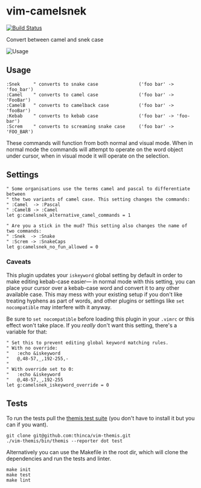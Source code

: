 vim-camelsnek
=============

[![Build Status](https://travis-ci.org/nicwest/vim-camelsnek.svg?branch=master)](https://travis-ci.org/nicwest/vim-camelsnek)

Convert between camel and snek case

![Usage](https://user-images.githubusercontent.com/8506829/95635740-dd389100-0a52-11eb-8c25-c6b215f9fc7f.gif)

Usage
-----

```viml
:Snek     " converts to snake case               ('foo bar' -> 'foo_bar')
:Camel    " converts to camel case               ('foo bar' -> 'FooBar')
:CamelB   " converts to camelback case           ('foo bar' -> 'fooBar')
:Kebab    " converts to kebab case               ('foo bar' -> 'foo-bar')
:Screm    " converts to screaming snake case     ('foo bar' -> 'FOO_BAR')
```

These commands will function from both normal and visual mode. When in normal
mode the commands will attempt to operate on the word object under cursor,
when in visual mode it will operate on the selection.

Settings
--------

```viml
" Some organisations use the terms camel and pascal to differentiate between
" the two variants of camel case. This setting changes the commands:
" :Camel  -> :Pascal
" :CamelB -> :Camel
let g:camelsnek_alternative_camel_commands = 1

" Are you a stick in the mud? This setting also changes the name of two commands:
" :Snek  -> :Snake
" :Screm -> :SnakeCaps
let g:camelsnek_no_fun_allowed = 0
```

### Caveats

This plugin updates your `iskeyword` global setting by default in order to make
editing kebab-case easier— in normal mode with this setting, you can place your cursor
over a kebab-case word and convert it to any other available case. This may mess
with your existing setup if you don't like treating hyphens as part of words, and
other plugins or settings like `set nocompatible` may interfere with it anyway.

Be sure to `set nocompatible` before loading this plugin in your `.vimrc` or this
effect won't take place. If you *really* don't want this setting, there's a
variable for that:

```viml
" Set this to prevent editing global keyword matching rules.
" With no override:
"   :echo &iskeyword
"   @,48-57,_,192-255,-
"
" With override set to 0:
"   :echo &iskeyword
"   @,48-57,_,192-255
let g:camelsnek_iskeyword_override = 0
```

Tests
-----

To run the tests pull the [themis test suite](https://github.com/thinca/vim-themis)
(you don't have to install it but you can if you want).

```shell
git clone git@github.com:thinca/vim-themis.git
./vim-themis/bin/themis --reporter dot test
```

Alternatively you can use the Makefile in the root dir, which will clone the
dependencies and run the tests and linter.

```shell
make init
make test
make lint
```
